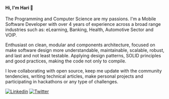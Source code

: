#### Hi, I'm Hari 👋 

The Programming and Computer Science are my passions. I'm a Mobile Software Developer with over 4 years of experience across a broad range industries such as: eLearning, Banking, Health, Automotive Sector and VOIP.

Enthusiast on clean, modular and components architecture, focused on make software design more understandable, maintainable, scalable, robust, and last and not least testable. Applying design patterns, SOLID principles and good practices, making the code not only to compile.

I love collaborating with open source, keep me update with the community tendencies, writing technical articles, make personal projects and participating in hackathons or any type of challenges. 

[![Linkedin](https://img.shields.io/badge/-linkedin-grey?logo=linkedin)](https://www.linkedin.com/in/hari-singh-kulhari/)
[![Twitter](https://img.shields.io/badge/-twitter-grey?logo=twitter)](https://twitter.com/harikulhari)
